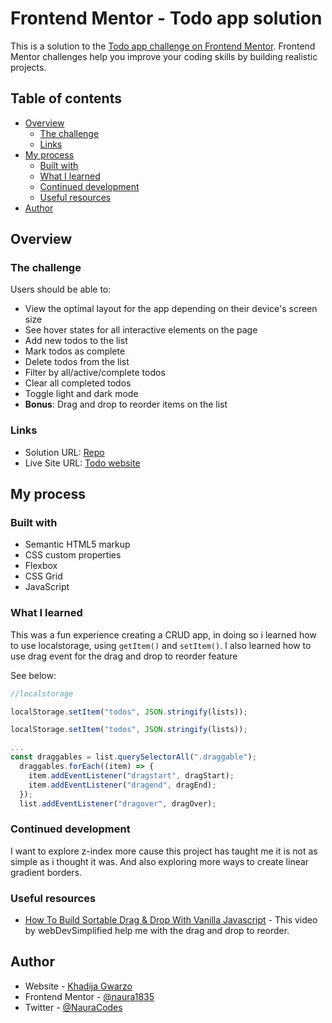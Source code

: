 # Frontend Mentor - Todo app solution

This is a solution to the [Todo app challenge on Frontend Mentor](https://www.frontendmentor.io/challenges/todo-app-Su1_KokOW). Frontend Mentor challenges help you improve your coding skills by building realistic projects.

## Table of contents

- [Overview](#overview)
  - [The challenge](#the-challenge)
  - [Links](#links)
- [My process](#my-process)
  - [Built with](#built-with)
  - [What I learned](#what-i-learned)
  - [Continued development](#continued-development)
  - [Useful resources](#useful-resources)
- [Author](#author)

## Overview

### The challenge

Users should be able to:

- View the optimal layout for the app depending on their device's screen size
- See hover states for all interactive elements on the page
- Add new todos to the list
- Mark todos as complete
- Delete todos from the list
- Filter by all/active/complete todos
- Clear all completed todos
- Toggle light and dark mode
- **Bonus**: Drag and drop to reorder items on the list

### Links

- Solution URL: [Repo](https://github.com/naura1835/todo)
- Live Site URL: [Todo website](https://naura1835.github.io/todo/)

## My process

### Built with

- Semantic HTML5 markup
- CSS custom properties
- Flexbox
- CSS Grid
- JavaScript

### What I learned

This was a fun experience creating a CRUD app, in doing so i learned how to use localstorage, using `getItem()` and `setItem()`. I also learned how to use drag event for the drag and drop to reorder feature

See below:

```js
//localstorage

localStorage.setItem("todos", JSON.stringify(lists));

localStorage.setItem("todos", JSON.stringify(lists));
```

```js
...
const draggables = list.querySelectorAll(".draggable");
  draggables.forEach((item) => {
    item.addEventListener("dragstart", dragStart);
    item.addEventListener("dragend", dragEnd);
  });
  list.addEventListener("dragover", dragOver);
```

### Continued development

I want to explore z-index more cause this project has taught me it is not as simple as i thought it was. And also exploring more ways to create linear gradient borders.

### Useful resources

- [How To Build Sortable Drag & Drop With Vanilla Javascript](https://www.youtube.com/watch?v=jfYWwQrtzzY&t=1177s) - This video by webDevSimplified help me with the drag and drop to reorder.

## Author

- Website - [Khadija Gwarzo](https://www.khadijagwarzo.com)
- Frontend Mentor - [@naura1835](https://www.frontendmentor.io/profile/naura1835)
- Twitter - [@NauraCodes](https://twitter.com/NauraCodes)
